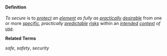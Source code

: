 #### Definition

*To secure* is to *[protect](https://github.com/gcassel/Modular-Organization-Terminology/blob/master/terms/protect.md) an [element](https://github.com/gcassel/Modular-Organization-Terminology/blob/master/terms/element.md) as fully as [practically](https://github.com/gcassel/Modular-Organizing-Terminology/blob/master/terms/practice.md) [desirable](https://github.com/gcassel/Modular-Organizing-Terminology/blob/master/terms/goal.md)* from one or more *[specific](https://github.com/gcassel/Modular-Organization-Terminology/blob/master/terms/specific.md), practically [predictable](https://github.com/gcassel/Modular-Organizing-Terminology/blob/master/terms/predict.md) [risks](https://github.com/gcassel/Modular-Organization-Terminology/blob/master/terms/risk.md)* within an *[intended](https://github.com/gcassel/Modular-Organizing-Terminology/blob/master/terms/intend.md) [context](https://github.com/gcassel/Modular-Organizing-Terminology/blob/master/terms/context.md) of [use](https://github.com/gcassel/Modular-Organizing-Terminology/blob/master/terms/use.md)*. 

**Related Terms**

*safe*, *safety*, *security*

